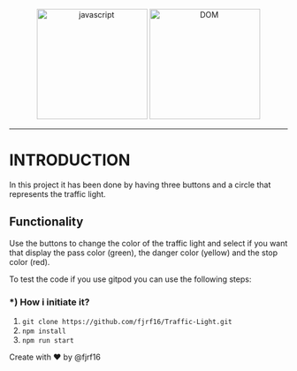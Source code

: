 <p align="center">
    <img src="https://res.cloudinary.com/teepublic/image/private/s--voGlmms3--/c_crop,x_10,y_10/c_fit,w_1109/c_crop,g_north_west,h_945,w_1260,x_-76,y_-76/co_rgb:ffb81c,e_colorize,u_Misc:One%20Pixel%20Gray/c_scale,g_north_west,h_945,w_1260/fl_layer_apply,g_north_west,x_-76,y_-76/bo_180px_solid_white/e_overlay,fl_layer_apply,h_945,l_Misc:Art%20Print%20Bumpmap,w_1260/e_shadow,x_6,y_6/c_limit,h_1134,w_1134/c_lpad,g_center,h_1260,w_1260/b_rgb:eeeeee/c_limit,f_jpg,h_630,q_90,w_630/v1539273850/production/designs/3302095_0.jpg" width="200px" height="200px" alt="javascript"/>
    <img src="https://jquery-plugins.net/image/plugin/dom-to-image-generate-image-from-dom-with-html5-canvas.png" width="200px" height="200px" alt="DOM"/>
</p>

---------------------------------------------------------------------------------------------------------
# INTRODUCTION

In this project it has been done by having  three buttons and a circle that represents the traffic light.

## Functionality

Use the buttons to change the color of the traffic light and select if you want that display the pass color (green), the danger color (yellow) and the stop color (red).

To test the code if you use gitpod you can use the following steps:

### *) How i initiate it?

1) `git clone https://github.com/fjrf16/Traffic-Light.git`
2) `npm install`
3) `npm run start`

Create with ❤️ by @fjrf16
